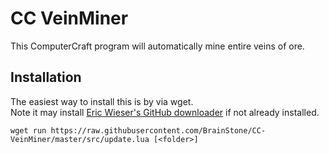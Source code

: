 # CC VeinMiner

This ComputerCraft program will automatically mine entire veins of ore.

## Installation

The easiest way to install this is by via wget.  
Note it may install [Eric Wieser's GitHub downloader](https://github.com/eric-wieser/computercraft-github) if not
already installed.

```shell
wget run https://raw.githubusercontent.com/BrainStone/CC-VeinMiner/master/src/update.lua [<folder>]
```
